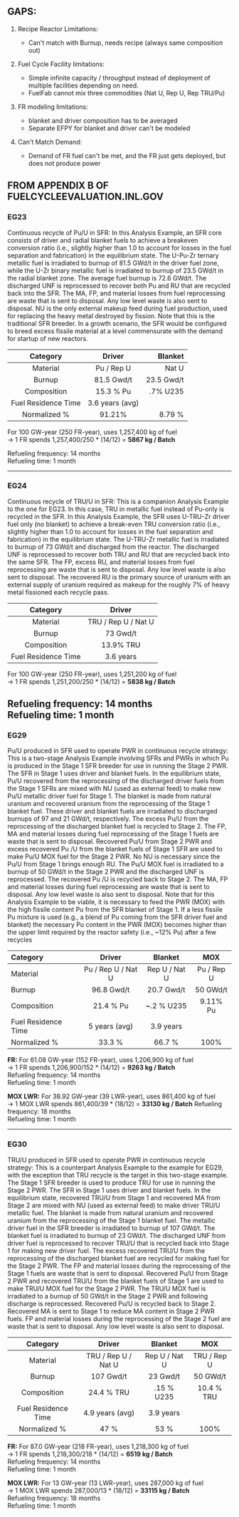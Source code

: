 ## GAPS:

1. Recipe Reactor Limitations:
   * Can't match with Burnup, needs recipe (always same composition out)

2. Fuel Cycle Facility limitations:
   * Simple infinite capacity / throughput
        instead of deployment of multiple facilities depending on need.
   * FuelFab cannot mix three commodities (Nat U, Rep U, Rep TRU/Pu)

3. FR modeling limitations:
   * blanket and driver composition has to be averaged
   * Separate EFPY for blanket and driver can't be modeled

4. Can't Match Demand:
   * Demand of FR fuel can't be met, and the FR just gets deployed, but does not produce power




## FROM APPENDIX B OF FUELCYCLEEVALUATION.INL.GOV
### EG23
Continuous recycle of Pu/U in SFR:
In this Analysis Example, an SFR core consists of driver and radial blanket fuels to achieve a breakeven
conversion ratio (i.e., slightly higher than 1.0 to account for losses in the fuel separation and
fabrication) in the equilibrium state. The U-Pu-Zr ternary metallic fuel is irradiated to burnup of 81.5
GWd/t in the driver fuel zone, while the U-Zr binary metallic fuel is irradiated to burnup of 23.5
GWd/t in the radial blanket zone. The average fuel burnup is 72.6 GWd/t. The discharged UNF is
reprocessed to recover both Pu and RU that are recycled back into the SFR. The MA, FP, and
material losses from fuel reprocessing are waste that is sent to disposal. Any low level waste is also
sent to disposal. NU is the only external makeup feed during fuel production, used for replacing the
heavy metal destroyed by fission. Note that this is the traditional SFR breeder. In a growth scenario,
the SFR would be configured to breed excess fissile material at a level commensurate with the
demand for startup of new reactors.

| Category  | Driver| Blanket | 
| :-------------: |:-------------:| -----:|
| Material | Pu / Rep U | Nat U |
| Burnup | 81.5 Gwd/t | 23.5 Gwd/t | 
| Composition |15.3 % Pu | .7% U235 |  
| Fuel Residence Time | 3.6 years (avg) |
| Normalized % |91.21% | 8.79 % |

For 100 GW-year (250 FR-year), uses 1,257,400 kg of fuel  
-> 1 FR spends 1,257,400/250 * (14/12) = **5867 kg / Batch**

Refueling frequency: 14 months  
Refueling time: 1 month

------

### EG24
Continuous recycle of TRU/U in SFR:
This is a companion Analysis Example to the one for EG23. In this case, TRU in metallic fuel instead
of Pu-only is recycled in the SFR. In this Analysis Example, the SFR uses U-TRU-Zr driver fuel only
(no blanket) to achieve a break-even TRU conversion ratio (i.e., slightly higher than 1.0 to account
for losses in the fuel separation and fabrication) in the equilibrium state. The U-TRU-Zr metallic fuel
is irradiated to burnup of 73 GWd/t and discharged from the reactor. The discharged UNF is
reprocessed to recover both TRU and RU that are recycled back into the same SFR. The FP, excess
RU, and material losses from fuel reprocessing are waste that is sent to disposal. Any low level waste
is also sent to disposal. The recovered RU is the primary source of uranium with an external supply
of uranium required as makeup for the roughly 7% of heavy metal fissioned each recycle pass.


| Category  | Driver| 
| :-------------: |:-------------:| 
| Material | TRU / Rep U / Nat U | 
| Burnup | 73 Gwd/t |  
| Composition | 13.9% TRU |  
| Fuel Residence Time | 3.6 years |
 

For 100 GW-year (250 FR-year), uses 1,251,200 kg of fuel  
-> 1 FR spends 1,251,200/250 * (14/12) = **5838 kg / Batch**

Refueling frequency: 14 months  
Refueling time: 1 month
------
### EG29
Pu/U produced in SFR used to operate PWR in continuous recycle strategy:
This is a two-stage Analysis Example involving SFRs and PWRs in which Pu is produced in the
Stage 1 SFR breeder for use in running the Stage 2 PWR. The SFR in Stage 1 uses driver and blanket
fuels. In the equilibrium state, Pu/U recovered from the reprocessing of the discharged driver fuels from
the Stage 1 SFRs are mixed with NU (used as external feed) to make new Pu/U metallic driver fuel for
Stage 1. The blanket is made from natural uranium and recovered uranium from the reprocessing of the
Stage 1 blanket fuel. These driver and blanket fuels are irradiated to discharged burnups of 97 and 21
GWd/t, respectively. The excess Pu/U from the reprocessing of the discharged blanket fuel is recycled to
Stage 2. The FP, MA and material losses during fuel reprocessing of the Stage 1 fuels are waste that is sent
to disposal.
Recovered Pu/U from Stage 2 PWR and excess recovered Pu /U from the blanket fuels of Stage 1 SFR are
used to make Pu/U MOX fuel for the Stage 2 PWR. No NU is necessary since the Pu/U from Stage 1
brings enough RU. The Pu/U MOX fuel is irradiated to a burnup of 50 GWd/t in the Stage 2 PWR and the
discharged UNF is reprocessed. The recovered Pu /U is recycled back to Stage 2. The MA, FP and
material losses during fuel reprocessing are waste that is sent to disposal. Any low level waste is also sent
to disposal. Note that for this Analysis Example to be viable, it is necessary to feed the PWR (MOX) with
the high fissile content Pu from the SFR blanket of Stage 1. If a less fissile Pu mixture is used (e.g., a blend
of Pu coming from the SFR driver fuel and blanket) the necessary Pu content in the PWR (MOX) becomes
higher than the upper limit required by the reactor safety (i.e., ~12% Pu) after a few recycles

| Category  | Driver| Blanket | MOX | 
| :------------- |:-------------:| :-----:|  :-----:|
| Material | Pu / Rep U / Nat U | Rep U / Nat U | Pu / Rep U |
| Burnup | 96.8 Gwd/t | 20.7 Gwd/t | 50 GWd/t | 
| Composition | 21.4 % Pu | ~.2 % U235 | 9.11% Pu |  
| Fuel Residence Time | 5 years (avg) | 3.9 years |
| Normalized % | 33.3 %  | 66.7 % | 100% |

**FR:**
For 61.08 GW-year (152 FR-year), uses 1,206,900 kg of fuel  
-> 1 FR spends 1,206,900/152 * (14/12) = **9263 kg / Batch**  
Refueling frequency: 14 months  
Refueling time: 1 month

**MOX LWR:**
For 38.92 GW-year (39 LWR-year), uses 861,400 kg of fuel  
-> 1 MOX LWR spends 861,400/39 * (18/12) = **33130 kg / Batch**
Refueling frequency: 18 months  
Refueling time: 1 month

------
### EG30
TRU/U produced in SFR used to operate PWR in continuous recycle strategy:
This is a counterpart Analysis Example to the example for EG29, with the exception that TRU
recycle is the target in this two-stage example. The Stage 1 SFR breeder is used to produce TRU for
use in running the Stage 2 PWR. The SFR in Stage 1 uses driver and blanket fuels. In the equilibrium
state, recovered TRU/U from Stage 1 and recovered MA from Stage 2 are mixed with NU (used as
external feed) to make driver TRU/U metallic fuel. The blanket is made from natural uranium and
recovered uranium from the reprocessing of the Stage 1 blanket fuel. The metallic driver fuel in the
SFR breeder is irradiated to burnup of 107 GWd/t. The blanket fuel is irradiated to burnup of 23
GWd/t. The discharged UNF from driver fuel is reprocessed to recover TRU/U that is recycled back
into Stage 1 for making new driver fuel. The excess recovered TRU/U from the reprocessing of the
discharged blanket fuel are recycled for making fuel for the Stage 2 PWR. The FP and material losses
during the reprocessing of the Stage 1 fuels are waste that is sent to disposal.
Recovered Pu/U from Stage 2 PWR and recovered TRU/U from the blanket fuels of Stage 1 are used
to make TRU/U MOX fuel for the Stage 2 PWR. The TRU/U MOX fuel is irradiated to a burnup of
50 GWd/t in the Stage 2 PWR and following discharge is reprocessed. Recovered Pu/U is recycled
back to Stage 2. Recovered MA is sent to Stage 1 to reduce MA content in Stage 2 PWR fuels. FP
and material losses during the reprocessing of the Stage 2 fuel are waste that is sent to disposal. Any
low level waste is also sent to disposal. 

| Category  | Driver| Blanket | MOX | 
| :-------------: |:-------------:| :-----:|  :-----:|
| Material | TRU / Rep U / Nat U | Rep U / Nat U | TRU / Rep U |
| Burnup | 107 Gwd/t | 23 Gwd/t | 50 GWd/t | 
| Composition | 24.4 % TRU | .15 % U235 | 10.4 % TRU |  
| Fuel Residence Time | 4.9 years (avg) | 3.9 years |
| Normalized % | 47 %  | 53 % | 100% |

**FR:**
For 87.0 GW-year (218 FR-year), uses 1,218,300 kg of fuel  
-> 1 FR spends 1,218,300/218 * (14/12) = **6519 kg / Batch**  
Refueling frequency: 14 months  
Refueling time: 1 month

**MOX LWR:**
For 13 GW-year (13 LWR-year), uses 287,000 kg of fuel  
-> 1 MOX LWR spends 287,000/13 * (18/12) = **33115 kg / Batch**  
Refueling frequency: 18 months  
Refueling time: 1 month
